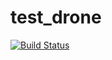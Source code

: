 # test_drone
[![Build Status](https://drone.io/github.com/tingzhang/test_drone/status.png)](https://drone.io/github.com/tingzhang/test_drone/latest)
